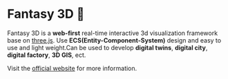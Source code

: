 # Fantasy 3D 👋

<!--

**Here are some ideas to get you started:**

🙋‍♀️ A short introduction - what is your organization all about?
🌈 Contribution guidelines - how can the community get involved?
👩‍💻 Useful resources - where can the community find your docs? Is there anything else the community should know?
🍿 Fun facts - what does your team eat for breakfast?
🧙 Remember, you can do mighty things with the power of [Markdown](https://docs.github.com/github/writing-on-github/getting-started-with-writing-and-formatting-on-github/basic-writing-and-formatting-syntax)
-->

Fantasy 3D is a **web-first** real-time interactive 3d visualization framework base on [three.js](https://threejs.org). Use **ECS(Entity-Component-System)** design and easy to use and light weight.Can be used to develop **digital twins**, **digital city**, **digital factory**, **3D GIS**, ect.

Visit the [official website](https://fantasy3d.cn) for more information.
